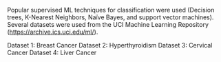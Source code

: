 Popular supervised ML techniques for classification were used (Decision trees, K-Nearest Neighbors, Naïve Bayes, and support vector machines). Several datasets were used from the UCI Machine Learning Repository (https://archive.ics.uci.edu/ml/).

Dataset 1: Breast Cancer
Dataset 2: Hyperthyroidism
Dataset 3: Cervical Cancer
Dataset 4: Liver Cancer